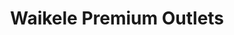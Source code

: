 ---
title: "Waikele Premium Outlets"
url: /waipahu/waikele-premium-outlets/
shop: Einkaufszentrum
---